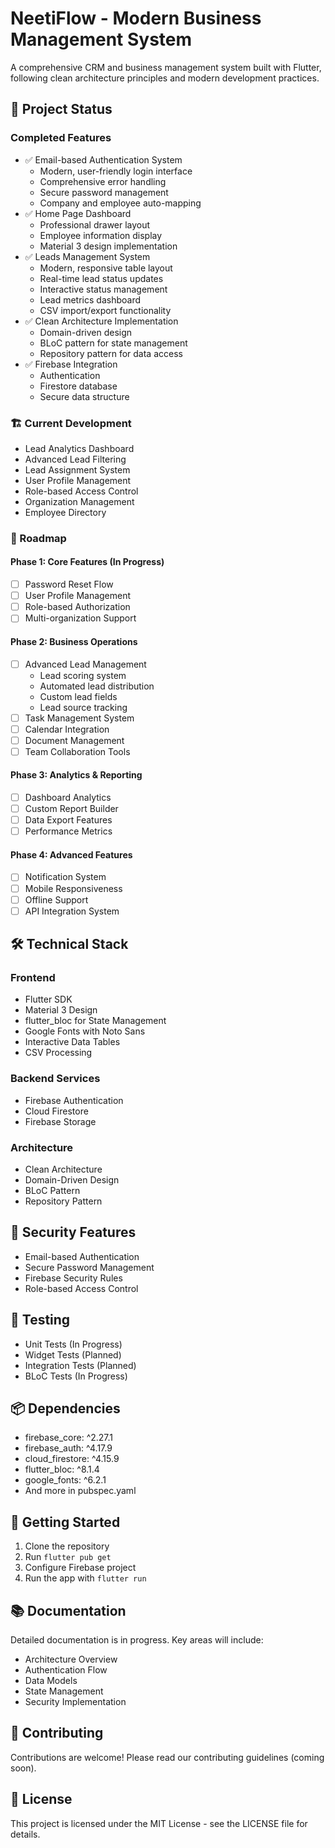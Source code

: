 # NeetiFlow - Modern Business Management System

A comprehensive CRM and business management system built with Flutter, following clean architecture principles and modern development practices.

## 🚀 Project Status

### Completed Features
- ✅ Email-based Authentication System
  - Modern, user-friendly login interface
  - Comprehensive error handling
  - Secure password management
  - Company and employee auto-mapping
- ✅ Home Page Dashboard
  - Professional drawer layout
  - Employee information display
  - Material 3 design implementation
- ✅ Leads Management System
  - Modern, responsive table layout
  - Real-time lead status updates
  - Interactive status management
  - Lead metrics dashboard
  - CSV import/export functionality
- ✅ Clean Architecture Implementation
  - Domain-driven design
  - BLoC pattern for state management
  - Repository pattern for data access
- ✅ Firebase Integration
  - Authentication
  - Firestore database
  - Secure data structure

### 🏗️ Current Development
- Lead Analytics Dashboard
- Advanced Lead Filtering
- Lead Assignment System
- User Profile Management
- Role-based Access Control
- Organization Management
- Employee Directory

### 📅 Roadmap

#### Phase 1: Core Features (In Progress)
- [ ] Password Reset Flow
- [ ] User Profile Management
- [ ] Role-based Authorization
- [ ] Multi-organization Support

#### Phase 2: Business Operations
- [ ] Advanced Lead Management
  - Lead scoring system
  - Automated lead distribution
  - Custom lead fields
  - Lead source tracking
- [ ] Task Management System
- [ ] Calendar Integration
- [ ] Document Management
- [ ] Team Collaboration Tools

#### Phase 3: Analytics & Reporting
- [ ] Dashboard Analytics
- [ ] Custom Report Builder
- [ ] Data Export Features
- [ ] Performance Metrics

#### Phase 4: Advanced Features
- [ ] Notification System
- [ ] Mobile Responsiveness
- [ ] Offline Support
- [ ] API Integration System

## 🛠️ Technical Stack

### Frontend
- Flutter SDK
- Material 3 Design
- flutter_bloc for State Management
- Google Fonts with Noto Sans
- Interactive Data Tables
- CSV Processing

### Backend Services
- Firebase Authentication
- Cloud Firestore
- Firebase Storage

### Architecture
- Clean Architecture
- Domain-Driven Design
- BLoC Pattern
- Repository Pattern

## 🔐 Security Features
- Email-based Authentication
- Secure Password Management
- Firebase Security Rules
- Role-based Access Control

## 🧪 Testing
- Unit Tests (In Progress)
- Widget Tests (Planned)
- Integration Tests (Planned)
- BLoC Tests (In Progress)

## 📦 Dependencies
- firebase_core: ^2.27.1
- firebase_auth: ^4.17.9
- cloud_firestore: ^4.15.9
- flutter_bloc: ^8.1.4
- google_fonts: ^6.2.1
- And more in pubspec.yaml

## 🚀 Getting Started

1. Clone the repository
2. Run `flutter pub get`
3. Configure Firebase project
4. Run the app with `flutter run`

## 📚 Documentation
Detailed documentation is in progress. Key areas will include:
- Architecture Overview
- Authentication Flow
- Data Models
- State Management
- Security Implementation

## 🤝 Contributing
Contributions are welcome! Please read our contributing guidelines (coming soon).

## 📄 License
This project is licensed under the MIT License - see the LICENSE file for details.
